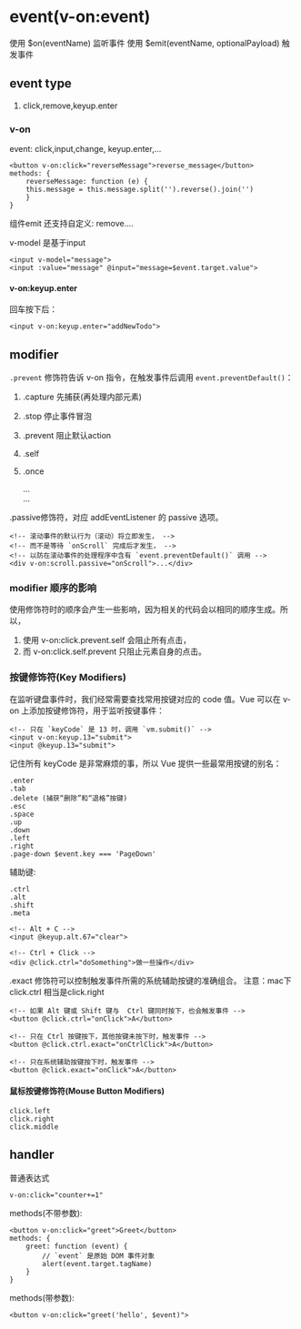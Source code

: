 # event(v-on:event)
使用 $on(eventName) 监听事件
使用 $emit(eventName, optionalPayload) 触发事件

## event type
1. click,remove,keyup.enter

### v-on
event: click,input,change, keyup.enter,...

    <button v-on:click="reverseMessage">reverse_message</button>
    methods: {
        reverseMessage: function (e) {
        this.message = this.message.split('').reverse().join('')
        }
    }

组件emit 还支持自定义: remove....

v-model 是基于input

    <input v-model="message">
    <input :value="message" @input="message=$event.target.value">

#### v-on:keyup.enter
回车按下后：

    <input v-on:keyup.enter="addNewTodo">

## modifier
`.prevent` 修饰符告诉 v-on 指令，在触发事件后调用 `event.preventDefault()`：
1. .capture 先捕获(再处理内部元素)
1. .stop 停止事件冒泡
1. .prevent 阻止默认action
2. .self
2. .once


    <!-- 停止点击事件冒泡 -->
    <a v-on:click.stop="doThis"></a>

    <!-- 提交事件不再重新载入页面 -->
    <form v-on:submit.prevent="onSubmit"></form>

    <!-- 修饰符可以链式调用 -->
    <a v-on:click.stop.prevent="doThat"></a>

    <!-- 只有修饰符 -->
    <form v-on:submit.prevent></form>

    <!-- 内部元素触发的事件先在此处处理，然后才交给内部元素进行处理 -->
    <div v-on:click.capture="doThis">...</div>

    <!-- 只有在 event.target 是元素自身时，才触发处理函数。 -->
    <div v-on:click.self="doThat">...</div>

.passive修饰符，对应 addEventListener 的 passive 选项。

    <!-- 滚动事件的默认行为（滚动）将立即发生， -->
    <!-- 而不是等待 `onScroll` 完成后才发生， -->
    <!-- 以防在滚动事件的处理程序中含有 `event.preventDefault()` 调用 -->
    <div v-on:scroll.passive="onScroll">...</div>

### modifier 顺序的影响
使用修饰符时的顺序会产生一些影响，因为相关的代码会以相同的顺序生成。所以，
1. 使用 v-on:click.prevent.self 会阻止所有点击，
2. 而 v-on:click.self.prevent 只阻止元素自身的点击。

### 按键修饰符(Key Modifiers)
在监听键盘事件时，我们经常需要查找常用按键对应的 code 值。Vue 可以在 v-on 上添加按键修饰符，用于监听按键事件：

    <!-- 只在 `keyCode` 是 13 时，调用 `vm.submit()` -->
    <input v-on:keyup.13="submit">
    <input @keyup.13="submit">

记住所有 keyCode 是非常麻烦的事，所以 Vue 提供一些最常用按键的别名：

    .enter
    .tab
    .delete (捕获“删除”和“退格”按键)
    .esc
    .space
    .up
    .down
    .left
    .right
    .page-down $event.key === 'PageDown'

辅助键:

    .ctrl
    .alt
    .shift
    .meta

    <!-- Alt + C -->
    <input @keyup.alt.67="clear">

    <!-- Ctrl + Click -->
    <div @click.ctrl="doSomething">做一些操作</div>

.exact 修饰符可以控制触发事件所需的系统辅助按键的准确组合。
注意：mac下click.ctrl 相当是click.right

    <!-- 如果 Alt 键或 Shift 键与  Ctrl 键同时按下，也会触发事件 -->
    <button @click.ctrl="onClick">A</button>

    <!-- 只在 Ctrl 按键按下，其他按键未按下时，触发事件 -->
    <button @click.ctrl.exact="onCtrlClick">A</button>

    <!-- 只在系统辅助按键按下时，触发事件 -->
    <button @click.exact="onClick">A</button>

#### 鼠标按键修饰符(Mouse Button Modifiers)

    click.left
    click.right
    click.middle

## handler
普通表达式

    v-on:click="counter+=1"

methods(不带参数):

    <button v-on:click="greet">Greet</button>
    methods: {
        greet: function (event) {
            // `event` 是原始 DOM 事件对象
            alert(event.target.tagName)
        }
    }

methods(带参数):

    <button v-on:click="greet('hello', $event)">


